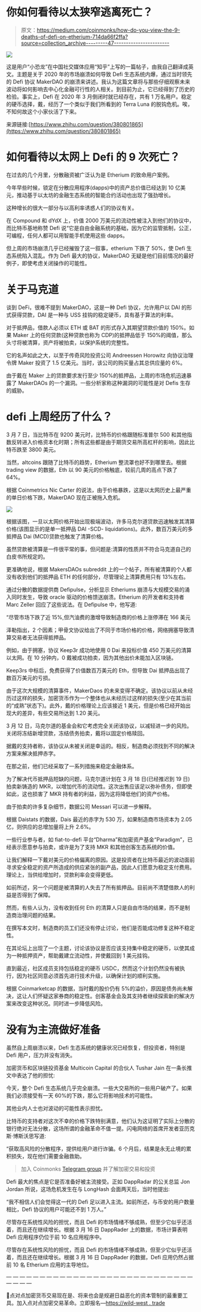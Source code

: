# 你如何看待以太狭窄逃离死亡？

> 原文：<https://medium.com/coinmonks/how-do-you-view-the-9-deaths-of-defi-on-etherium-714da66f2ffa?source=collection_archive---------47----------------------->

![](img/95814ebeeead94866291f347250bf998.png)

这是用户“小恐龙”在中国社交媒体应用“知乎”上写的一篇帖子，由我自己翻译成英文。主题是关于 2020 年的市场崩溃如何导致 Defi 生态系统内爆，通过当时领先的 Defi 协议 MakerDAO 的崩溃来讲述。我认为这篇文章将与那些仔细观察未来波动将如何影响去中心化金融可行性的人相关。到目前为止，它已经得到了历史的检验。事实上，Defi 在 2020 年 3 月倒闭时就已经存在，共有 1 万名用户。稳定的硬币选择，戴，经历了一个类似于我们所看到的 Terra Luna 的脱钩危机。唉，不知何故这个小家伙活了下来。

来源链接:[https://www.zhihu.com/question/380801865](https://www.zhihu.com/question/380801865)

# 如何看待以太网上 Defi 的 9 次死亡？

在过去的几个月里，分散融资被广泛认为是 Etherium 的致命用户案例。

今年早些时候，锁定在分散应用程序(dapps)中的资产总价值已经达到 10 亿美元，推动基于以太坊的金融生态系统的智能合约活动也出现了强劲增长。

这种增长的很大一部分与以高利率诱惑人们的协议有关。

在 Compound 和 dYdX 上，价值 2000 万美元的流动性被注入到他们的协议中，而比特币基地称赞 Defi 说“它是自由金融系统的基础，因为它的监管抵制，公正，可编程，任何人都可以用智能手机使用这些 dapps。

但上周的市场崩溃几乎已经摧毁了这一叙事，etherium 下跌了 50%，使 Defi 生态系统陷入混乱。作为 Defi 最大的协议，MakerDAO 无疑是他们目前情况的最好例子，即使考虑关闭操作的可能性。

# 关于马克道

谈到 DeFi，很难不提到 MakerDAO，这是一种 Defi 协议，允许用户以 DAI 的形式获得贷款，DAI 是一种与 USS 挂钩的稳定硬币，具有基于算法的利率。

对于抵押品，借款人必须以 ETH 或 BAT 的形式存入其期望贷款价值的 150%。如果 Maker 上的任何贷款(这种贷款也称为 CDP)的抵押品低于 150%的阈值，那么头寸将被清算，资产将被拍卖，以保护系统的完整性。

它的名声如此之大，以至于传奇风险投资公司 Andreessen Horowitz 向协议治理令牌 Maker 投资了 1.5 亿美元。当时，该公司的购买量占其总供应量的 6%。

由于戴在 Maker 上的贷款要求发行至少 150%的抵押品，上周的市场危机迅速暴露了 MakerDAOs 的一个漏洞。一些分析家称这种漏洞的可能性是对 Defis 生存的威胁。

# defi 上周经历了什么？

3 月 7 日，当比特币在 9200 美元时，比特币的价格跟随标准普尔 500 和其他指数反转进入价格资本化时期；所有这些都是由于期货交易所高杠杆的影响，因此比特币跌至 3800 美元。

当然，altcoins 跟随了比特币的趋势，Etherium 整流罩也好不到哪里去。根据 trading view 的数据，Eth 以 90 美元的价格触底，较前几周的高点下跌了 64%。

根据 Coinmetrics Nic Carter 的说法，由于价格暴跌，这是以太网历史上最严重的单日价格下跌，MakerDAO 现在正被拖入危机。

![](img/dada19cf5b191c9b48dd21dcaef1b118.png)

根据该图，一旦以太网价格开始出现极端波动，许多马克尔道贷款迅速触发其清算价格(该图显示的是单一抵押品 DAI -SCD- liquidations)。此外，数百万美元的多抵押品 Dai (MCD)贷款也触发了清算价格。

虽然贷款被清算是一件很平常的事，但问题是:清算的性质并不符合马克道自己的白皮书所规定的。

更准确地说，根据 MakersDAOs subreddit 上的一个帖子，所有被清算的个人都没有收到他们的抵押品 ETH 的任何部分，尽管理论上清算费用只有 13%左右。

通过分散的数据提供商 Defipulse，分析显示 Etheriums 崩溃与大规模交易的涌入同时发生，导致 oracle 驱动的价格馈送崩溃。Etherium 的开发者和支持者 Marc Zeller 回应了这些说法。在 Defipulse 中，他写道:

“尽管市场下跌了近 15%,但汽油费的激增导致制造商的价格上涨停滞在 166 美元

泽勒指出，2 个因素；甲骨文协议给出了不同于市场价格的价格，网络拥塞导致清算交易者无法获得抵押品。

例如，由于拥塞，协议 Keep3r 成功地使用 0 Dai 来投标价值 450 万美元的清算以太网。在 10 分钟内，0 戴被成功拍卖，因为其他出价未能加入区块链。

Keep3rs 中标后，免费获得了价值数百万美元的 Eth，但导致 Dai 抵押品出现了数百万美元的亏损。

由于这次大规模的清算事件，MakerDaos 的未来变得不确定。该协议以前从未经历过这样的损失，加密货币作为一个整体也从未经历过这样的损失(至少在其当前的“成熟”状态下)。此外，戴的价格理论上应该接近 1 美元，但是价格已经开始出现大的差异，有些交易所达到 1.20 美元。

3 月 12 日，马克尔道的基金会和它考虑完全关闭该协议，以减轻进一步的风险。关闭将冻结新增贷款，冻结债务拍卖，戴将以固定价格赎回。

据戴的支持者称，该协议从未被关闭是幸运的。相反，制造商必须找到不同的解决方案来解决抵押赤字。

在那之前，他们已经采取了一系列措施来稳定金融体系。

为了解决代币抵押品短缺的问题，马克尔道计划在 3 月 18 日(已经推迟到 19 日)拍卖新铸造的 MKR，以增加代币的流动性。这次出售应该足以弥补债务，但即使如此，这也损害了 MKR 持有者的利益，因为这将降低他们的资产价格。

由于拍卖的许多复杂细节，数据公司 Messari 可以进一步解释。

根据 Daistats 的数据，Dais 最近的赤字为 530 万，如果制造商市场资本为 2.05 亿，则供应的总增加量将上升 2.6%。

一些行业参与者，如 fiat-to-defi 平台“Dharma”和加密资产基金“Paradigm”，已经表示愿意参与拍卖，或许是为了支持 MKR 和其他创客生态系统的价值。

让我们解释一下戴对美元的价格偏离的原因。这是投资者在比特币最近的波动面前寻求安全稳定的资产所造成的供应紧张的副产品，因此人们愿意为稳定支付费用。理论上，当供给增加时，贷款利率会变得更低。

如前所述，另一个问题是被清算的人失去了所有抵押品。目前尚不清楚借款人的利益是否得到了保障。

然而，有些人认为，没有收到任何 Eth 的清算人只是自由市场的结果，而不是制造商治理问题的结果。

在撰写本文时，制造商的员工们还没有停止讨论，他们是否能成功修复这种不稳定性。

在其论坛上出现了一个主题，讨论该协议是否应该支持集中稳定的硬币，以使其成为一种抵押资产，帮助戴建立流动性，并使戴回到 1 美元挂钩。

直到最近，社区成员支持包括稳定的硬币 USDC，然而这个计划仍然没有被执行，因为社区同意必须首先进行技术升级，以确保计划的顺利实施。

根据 Coinmarketcap 的数据，当时戴的股价仍有 5%的溢价，原因是债务尚未解决，这让人们怀疑这家券商的稳定性。创客基金会及其支持者继续探索新的解决方案来改变这种状况。同时进一步降低风险。

# 没有为主流做好准备

虽然自上周崩溃以来，Defi 生态系统的健康状况已经恢复，但投资者，特别是 Defi 用户，压力并没有消失。

加密货币和区块链投资基金 Multicoin Capital 的合伙人 Tushar Jain 在一条长推文中表达了他的担忧:

今天，整个 Defi 生态系统几乎完全崩溃。一些大交易所的一些用户破产了。如果我们必须接受有一天 60%的下跌，那么它将影响技术的可能性。

其他业内人士也对波动的可能性表示担忧。

比特币的支持者对这次不幸的价格下跌特别满意，他们认为这证明了实际上分散的银行绝对无法分散，这场所谓的金融革命不值一提。闪电网络的首席开发者亚历克斯·博斯沃思写道:

“获取高风险的分散程序，提供给用户进行诈骗。6 个月后，结果是永无止境的累积损失，现在他们需要金融救助。

> 加入 Coinmonks [Telegram group](https://t.me/joinchat/Trz8jaxd6xEsBI4p) 并了解加密交易和投资

Defi 最大的焦点是它是否准备好被主流接受。正如 DappRadar 的公关总监 Jon Jordan 所说，这场危机发生在与 LongHash 会面两天后，当时他提出:

“我不相信人们会觉得这一代的 Defi 足以进入主流。如前所述，与币安的用户数量相比，Defi 协议的用户可能还不到 1 万人。”

尽管存在系统性风险的担忧，而且 Defi 的市场情绪不够成熟，但至少它似乎还活着，而且还在继续增长。根据 3 月 16 日 DappRader 上的数据，市场计算表明 Defi 应用程序仍位于前 10 名应用程序中。

尽管存在系统性风险的担忧，而且 Defi 的市场情绪不够成熟，但至少它似乎还活着，而且还在继续增长。根据 3 月 16 日 DappRader 的数据，Defi 应用仍然占据前 10 名 Etherium 应用的主导地位。

— — — — — — — — — — — — — — — — — — — — — — — — — — — — — — — —

🔴点对点加密货币交易现在是、将来也会是规避日益恶化的资本管制的最重要工具。加入点对点加密交易革命。立即报名—[https://wild-west . trade](https://www.youtube.com/redirect?event=video_description&redir_token=QUFFLUhqbEs0WWgybWhXelY1SGZoRC1mN1FYS2tyZGRFd3xBQ3Jtc0tueUt1d01FcS00ZllzQzBBTndkOXktbVZnY2Rha1c1Q0xVWHp6aVJpNjdqMXUyN0FzMmpoaWJWT3NGQm5acE84V1Qtc0lUcGpaYU9ralN0NUVINlBlNGVzb1JCV3c3RElqaVVsQXRrUm9pR0RnTEFYaw&q=https%3A%2F%2Fwild-west.trade%2F&v=snmHTbk-DSU)